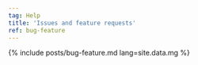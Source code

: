 ```yaml
---
tag: Help
title: 'Issues and feature requests'
ref: bug-feature
---
```


{% include posts/bug-feature.md lang=site.data.mg %}
